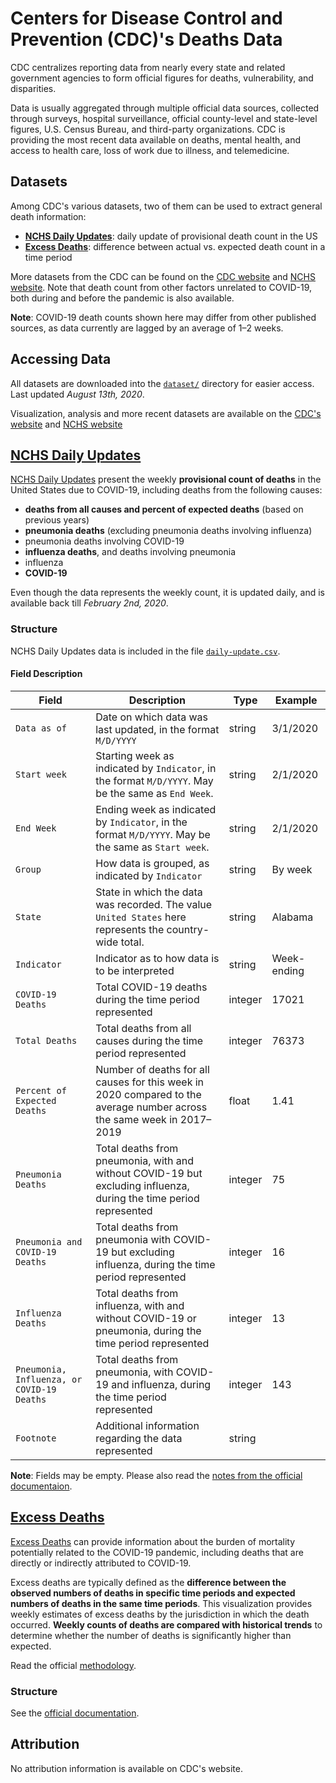 # Centers for Disease Control and Prevention (CDC)'s Deaths Data

CDC centralizes reporting data from nearly every state and related government agencies to form official figures for deaths, vulnerability, and disparities. 

Data is usually aggregated through multiple official data sources, collected through surveys, hospital surveillance, official county-level and state-level figures, U.S. Census Bureau, and third-party organizations. CDC is providing the most recent data available on deaths, mental health, and access to health care, loss of work due to illness, and telemedicine.

## Datasets

Among CDC's various datasets, two of them can be used to extract general death information:

- [**NCHS Daily Updates**](#nchs-daily-updates): daily update of provisional death count in the US
- [**Excess Deaths**](#excess-deaths): difference between actual vs. expected death count in a time period

More datasets from the CDC can be found on the [CDC website](https://www.cdc.gov/coronavirus/2019-ncov/cases-updates/index.html) and [NCHS website](https://www.cdc.gov/nchs/covid19/index.htm). Note that death count from other factors unrelated to COVID-19, both during and before the pandemic is also available.

**Note**: COVID-19 death counts shown here may differ from other published sources, as data currently are lagged by an average of 1–2 weeks.

## Accessing Data

All datasets are downloaded into the [`dataset/`](dataset/) directory for easier access. Last updated _August 13th, 2020_.

Visualization, analysis and more recent datasets are available on the [CDC's website](https://www.cdc.gov/nchs/covid19/index.htm) and [NCHS website](https://www.cdc.gov/nchs/covid19/index.htm)

## [NCHS Daily Updates](https://www.cdc.gov/nchs/nvss/vsrr/COVID19/index.htm)

[NCHS Daily Updates](https://www.cdc.gov/nchs/nvss/vsrr/COVID19/index.htm) present the weekly **provisional count of deaths** in the United States due to COVID-19, including deaths from the following causes:

- **deaths from all causes and percent of expected deaths** (based on previous years)
- **pneumonia deaths** (excluding pneumonia deaths involving influenza)
- pneumonia deaths involving COVID-19
- **influenza deaths**, and deaths involving pneumonia 
- influenza
- **COVID-19**

Even though the data represents the weekly count, it is updated daily, and is available back till _February 2nd, 2020_.

### Structure

NCHS Daily Updates data is included in the file [`daily-update.csv`](dataset/daily-update.csv).

#### Field Description

| Field | Description | Type | Example |
|-|-|-|-|
| `Data as of` | Date on which data was last updated, in the format `M/D/YYYY` | string | 3/1/2020 |
| `Start week` | Starting week as indicated by `Indicator`, in the format `M/D/YYYY`. May be the same as `End Week`. | string | 2/1/2020 |
| `End Week` | Ending week as indicated by `Indicator`, in the format `M/D/YYYY`. May be the same as `Start week`. | string | 2/1/2020 |
| `Group` | How data is grouped, as indicated by `Indicator` | string | By week |
| `State` | State in which the data was recorded. The value `United States` here represents the country-wide total. | string | Alabama |
| `Indicator` | Indicator as to how data is to be interpreted | string | Week-ending |
| `COVID-19 Deaths` | Total COVID-19 deaths during the time period represented | integer | 17021 |
| `Total Deaths` | Total deaths from all causes during the time period represented | integer | 76373 |
| `Percent of Expected Deaths` | Number of deaths for all causes for this week in 2020 compared to the average number across the same week in 2017–2019 | float | 1.41 |
| `Pneumonia Deaths` | Total deaths from pneumonia, with and without COVID-19 but excluding influenza, during the time period represented | integer | 75 |
| `Pneumonia and COVID-19 Deaths` | Total deaths from pneumonia with COVID-19 but excluding influenza, during the time period represented | integer | 16 |
| `Influenza Deaths` | Total deaths from influenza, with and without COVID-19 or pneumonia, during the time period represented | integer | 13 |
| `Pneumonia, Influenza, or COVID-19 Deaths` | Total deaths from pneumonia, with COVID-19 and influenza, during the time period represented | integer | 143 |
| `Footnote` | Additional information regarding the data represented | string |  |

**Note**: Fields may be empty. Please also read the [notes from the official documentaion](https://www.cdc.gov/nchs/nvss/vsrr/COVID19/index.htm).

## [Excess Deaths](https://www.cdc.gov/nchs/nvss/vsrr/covid19/excess_deaths.htm)

[Excess Deaths](https://www.cdc.gov/nchs/nvss/vsrr/covid19/excess_deaths.htm) can provide information about the burden of mortality potentially related to the COVID-19 pandemic, including deaths that are directly or indirectly attributed to COVID-19. 

Excess deaths are typically defined as the **difference between the observed numbers of deaths in specific time periods and expected numbers of deaths in the same time periods**. This visualization provides weekly estimates of excess deaths by the jurisdiction in which the death occurred. **Weekly counts of deaths are compared with historical trends** to determine whether the number of deaths is significantly higher than expected.

Read the official [methodology](https://www.cdc.gov/nchs/nvss/vsrr/covid19/excess_deaths.htm).

### Structure

See the [official documentation](https://www.cdc.gov/nchs/nvss/vsrr/covid19/excess_deaths.htm).

## Attribution

No attribution information is available on CDC's website.
